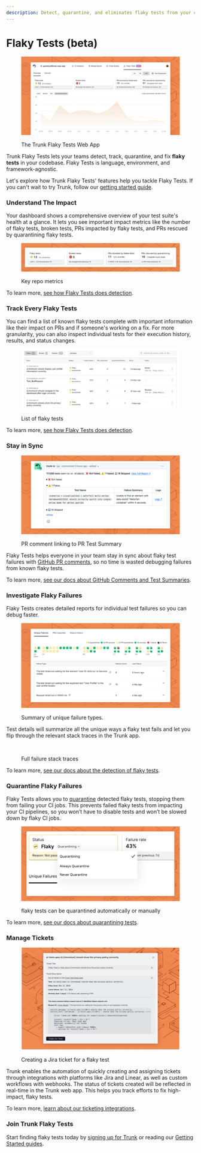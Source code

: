 ```yaml
---
description: Detect, quarantine, and eliminates flaky tests from your codebase
---
```


# Flaky Tests (beta)

<figure><picture><source srcset="../.gitbook/assets/dashboard-dark (1).png" media="(prefers-color-scheme: dark)"><img src="../.gitbook/assets/dashboard-light (1).png" alt=""></picture><figcaption><p>The Trunk Flaky Tests Web App</p></figcaption></figure>

Trunk Flaky Tests lets your teams detect, track, quarantine, and fix **flaky tests** in your codebase. Flaky Tests is language, environment, and framework-agnostic.

Let's explore how Trunk Flaky Tests' features help you tackle Flaky Tests. If you can't wait to try Trunk, follow our [getting started guide](https://docs.trunk.io/flaky-tests/get-started).

### Understand The Impact

Your dashboard shows a comprehensive overview of your test suite's health at a glance. It lets you see important impact metrics like the number of flaky tests, broken tests, PRs impacted by flaky tests, and PRs rescued by quarantining flaky tests.

<figure><picture><source srcset="../.gitbook/assets/key-metrics-dark.png" media="(prefers-color-scheme: dark)"><img src="../.gitbook/assets/key-metrics-light.png" alt=""></picture><figcaption><p>Key repo metrics</p></figcaption></figure>

To learn more, [see how Flaky Tests does detection](https://docs.trunk.io/flaky-tests/detection).

### Track Every Flaky Tests

You can find a list of known flaky tests complete with important information like their impact on PRs and if someone's working on a fix. For more granularity, you can also inspect individual tests for their execution history, results, and status changes.

<figure><picture><source srcset="../.gitbook/assets/dashboard-test-list-dark.png" media="(prefers-color-scheme: dark)"><img src="../.gitbook/assets/dashboard-test-list-light.png" alt=""></picture><figcaption><p>List of flaky tests</p></figcaption></figure>

To learn more, [see how Flaky Tests does detection](https://docs.trunk.io/flaky-tests/detection).

### Stay in Sync

<figure><picture><source srcset="../.gitbook/assets/github-comment-dark.png" media="(prefers-color-scheme: dark)"><img src="../.gitbook/assets/github-comment-light.png" alt="PR comment linking to PR Test Summary"></picture><figcaption><p>PR comment linking to PR Test Summary</p></figcaption></figure>

Flaky Tests helps everyone in your team stay in sync about flaky test failures with [GitHub PR comments](https://docs.trunk.io/flaky-tests/github-pull-request-comments), so no time is wasted debugging failures from known flaky tests.

To learn more, [see our docs about GitHub Comments and Test Summaries](github-pull-request-comments.md).

### Investigate Flaky Failures

Flaky Tests creates detailed reports for individual test failures so you can debug faster.&#x20;

<figure><picture><source srcset="../.gitbook/assets/unique-failure-reason-dark.png" media="(prefers-color-scheme: dark)"><img src="../.gitbook/assets/unique-failure-reason-light.png" alt=""></picture><figcaption><p>Summary of unique failure types.</p></figcaption></figure>

Test details will summarize all the unique ways a flaky test fails and let you flip through the relevant stack traces in the Trunk app.

<figure><picture><source srcset="../.gitbook/assets/app.trunk-staging.io_totally-real-saas_flaky-tests_test_6675ee1f-49c5-5400-a6e1-96292a9307ec_status_repo=gewenyu99%2Freal-saas-app&#x26;intervalDays=14 (4).png" media="(prefers-color-scheme: dark)"><img src="../.gitbook/assets/app.trunk-staging.io_totally-real-saas_flaky-tests_test_6675ee1f-49c5-5400-a6e1-96292a9307ec_status_repo=gewenyu99%2Freal-saas-app&#x26;intervalDays=14 (5).png" alt=""></picture><figcaption><p>Full failure stack traces</p></figcaption></figure>

To learn more, [see our docs about the detection of flaky tests](detection.md#test-case-details).

### **Quarantine Flaky Failures**

Flaky Tests allows you to [quarantine](https://docs.trunk.io/flaky-tests/quarantining) detected flaky tests, stopping them from failing your CI jobs. This prevents failed flaky tests from impacting your CI pipelines, so you won’t have to disable tests and won’t be slowed down by flaky CI jobs.

<figure><picture><source srcset="../.gitbook/assets/override-dark.png" media="(prefers-color-scheme: dark)"><img src="../.gitbook/assets/override-light.png" alt=""></picture><figcaption><p>flaky tests can be quarantined automatically or manually</p></figcaption></figure>

To learn more, [see our docs about quarantining tests](quarantining.md).

### Manage Tickets

<figure><picture><source srcset="../.gitbook/assets/jira-ticket-creation-dark.png" media="(prefers-color-scheme: dark)"><img src="../.gitbook/assets/jira-ticket-creation-light.png" alt=""></picture><figcaption><p>Creating a Jira ticket for a flaky test</p></figcaption></figure>

Trunk enables the automation of quickly creating and assigning tickets through integrations with platforms like Jira and Linear, as well as custom workflows with webhooks. The status of tickets created will be reflected in real-time in the Trunk web app. This helps you track efforts to fix high-impact, flaky tests.

To learn more, [learn about our ticketing integrations](jira-integration.md).

### **Join Trunk Flaky Tests**

Start finding flaky tests today by [signing up for Trunk](https://app.trunk.io/?intent=flaky+tests) or reading our [Getting Started guides](get-started/).
